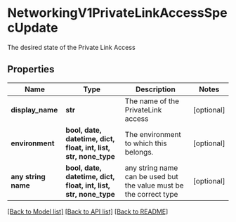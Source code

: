 # NetworkingV1PrivateLinkAccessSpecUpdate

The desired state of the Private Link Access

## Properties
Name | Type | Description | Notes
------------ | ------------- | ------------- | -------------
**display_name** | **str** | The name of the PrivateLink access | [optional] 
**environment** | **bool, date, datetime, dict, float, int, list, str, none_type** | The environment to which this belongs. | [optional] 
**any string name** | **bool, date, datetime, dict, float, int, list, str, none_type** | any string name can be used but the value must be the correct type | [optional]

[[Back to Model list]](../README.md#documentation-for-models) [[Back to API list]](../README.md#documentation-for-api-endpoints) [[Back to README]](../README.md)


